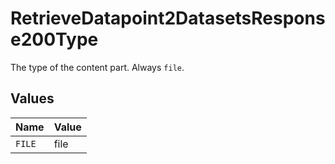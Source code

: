 # RetrieveDatapoint2DatasetsResponse200Type

The type of the content part. Always `file`.


## Values

| Name   | Value  |
| ------ | ------ |
| `FILE` | file   |